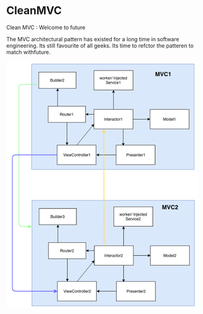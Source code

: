 # CleanMVC
Clean MVC : Welcome to future

The MVC architectural pattern has existed for a long time in software engineering. Its still favourite of all geeks. Its time to refctor the patteren to match withfuture.

![alt tag](https://github.com/Bhabaniprusty/CleanMVC/blob/master/ComponentCommunications.png?raw=true)
